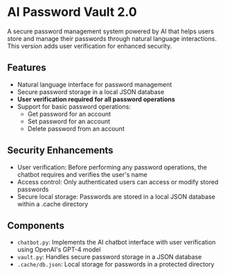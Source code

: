 # AI Password Vault 2.0

A secure password management system powered by AI that helps users store and manage their passwords through natural language interactions. This version adds user verification for enhanced security.

## Features

-   Natural language interface for password management
-   Secure password storage in a local JSON database
-   **User verification required for all password operations**
-   Support for basic password operations:
    -   Get password for an account
    -   Set password for an account
    -   Delete password from an account

## Security Enhancements

-   User verification: Before performing any password operations, the chatbot requires and verifies the user's name
-   Access control: Only authenticated users can access or modify stored passwords
-   Secure local storage: Passwords are stored in a local JSON database within a .cache directory

## Components

-   `chatbot.py`: Implements the AI chatbot interface with user verification using OpenAI's GPT-4 model
-   `vault.py`: Handles secure password storage in a JSON database
-   `.cache/db.json`: Local storage for passwords in a protected directory
